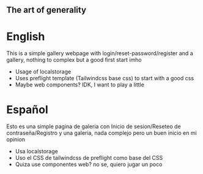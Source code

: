 ## The art of generality 
# English
This is a simple gallery webpage with login/reset-password/register and a gallery, nothing to complex but a good first start imho
- Usage of localstorage
- Uses preflight template (Tailwindcss base css) to start with a good css
- Maybe web components? IDK, I want to play a little

# Español
Esto es una simple pagina de galeria con Inicio de sesion/Reseteo de contraseña/Registro y una galeria, nada complejo pero un buen inicio en mi opinion
- Usa localstorage
- Uso el CSS de tailwindcss de preflight como base del CSS
- Quiza use componentes web? no se, quiero jugar un poco